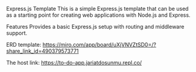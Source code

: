 Express.js Template
This is a simple Express.js template that can be used as a starting point for creating web applications with Node.js and Express.

Features
Provides a basic Express.js setup with routing and middleware support.

ERD template:
https://miro.com/app/board/uXjVNVZtSD0=/?share_link_id=490379573771

The host link: https://to-do-app.jariatdosunmu.repl.co/